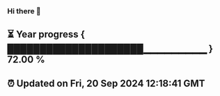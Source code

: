 ### Hi there 👋
⏳ Year progress { █████████████████████▁▁▁▁▁▁▁▁▁ } 72.00 %
---
⏰ Updated on Fri, 20 Sep 2024 12:18:41 GMT
---
